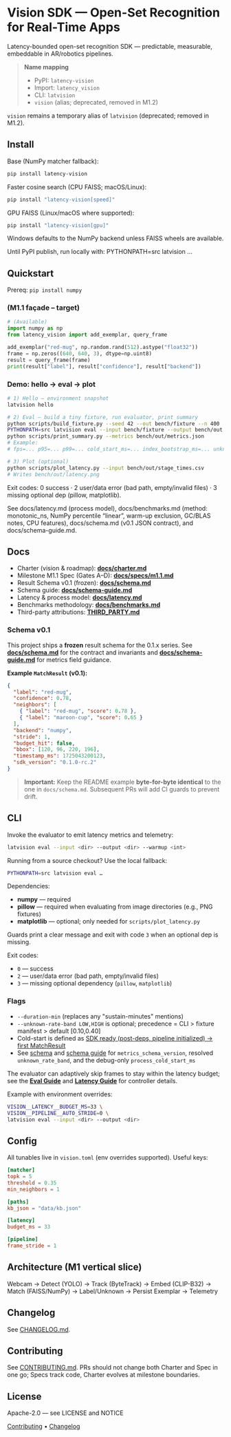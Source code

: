 # Vision SDK — Open-Set Recognition for Real-Time Apps

Latency-bounded open-set recognition SDK — predictable, measurable, embeddable in AR/robotics pipelines.

> **Name mapping**
>
> - PyPI: `latency-vision`
> - Import: `latency_vision`
> - CLI: `latvision`
> - `vision` (alias; deprecated, removed in M1.2)

`vision` remains a temporary alias of `latvision` (deprecated; removed in M1.2).

## Install

Base (NumPy matcher fallback):

```bash
pip install latency-vision
```

Faster cosine search (CPU FAISS; macOS/Linux):

```bash
pip install "latency-vision[speed]"
```

GPU FAISS (Linux/macOS where supported):

```bash
pip install "latency-vision[gpu]"
```

Windows defaults to the NumPy backend unless FAISS wheels are available.

Until PyPI publish, run locally with: PYTHONPATH=src latvision …

## Quickstart

Prereq: `pip install numpy`

### (M1.1 façade – target)

```python
# (Available)
import numpy as np
from latency_vision import add_exemplar, query_frame

add_exemplar("red-mug", np.random.rand(512).astype("float32"))
frame = np.zeros((640, 640, 3), dtype=np.uint8)
result = query_frame(frame)
print(result["label"], result["confidence"], result["backend"])
```

### Demo: hello → eval → plot

```bash
# 1) Hello — environment snapshot
latvision hello

# 2) Eval — build a tiny fixture, run evaluator, print summary
python scripts/build_fixture.py --seed 42 --out bench/fixture --n 400
PYTHONPATH=src latvision eval --input bench/fixture --output bench/out
python scripts/print_summary.py --metrics bench/out/metrics.json
# Example:
# fps=... p95=... p99=... cold_start_ms=... index_bootstrap_ms=... unknown_rate=... sustained_in_budget=... metrics_schema_version=... frames=... processed=... backend=... sdk=... stride=... window_p95=...

# 3) Plot (optional)
python scripts/plot_latency.py --input bench/out/stage_times.csv
# Writes bench/out/latency.png
```

Exit codes: 0 success · 2 user/data error (bad path, empty/invalid files) · 3 missing optional dep (pillow, matplotlib).

See docs/latency.md (process model), docs/benchmarks.md (method: monotonic_ns, NumPy percentile “linear”, warm-up exclusion, GC/BLAS notes, CPU features), docs/schema.md (v0.1 JSON contract), and docs/schema-guide.md.

## Docs

- Charter (vision & roadmap): **[docs/charter.md](docs/charter.md)**
- Milestone M1.1 Spec (Gates A–D): **[docs/specs/m1.1.md](docs/specs/m1.1.md)**
- Result Schema v0.1 (frozen): **[docs/schema.md](docs/schema.md)**
- Schema guide: **[docs/schema-guide.md](docs/schema-guide.md)**
- Latency & process model: **[docs/latency.md](docs/latency.md)**
- Benchmarks methodology: **[docs/benchmarks.md](docs/benchmarks.md)**
- Third-party attributions: **[THIRD_PARTY.md](THIRD_PARTY.md)**

### Schema v0.1

This project ships a **frozen** result schema for the 0.1.x series. See
**[docs/schema.md](docs/schema.md)** for the contract and invariants and
**[docs/schema-guide.md](docs/schema-guide.md)** for metrics field guidance.

**Example `MatchResult` (v0.1):**

```json
{
  "label": "red-mug",
  "confidence": 0.78,
  "neighbors": [
    { "label": "red-mug", "score": 0.78 },
    { "label": "maroon-cup", "score": 0.65 }
  ],
  "backend": "numpy",
  "stride": 1,
  "budget_hit": false,
  "bbox": [120, 96, 220, 196],
  "timestamp_ms": 1725043200123,
  "sdk_version": "0.1.0-rc.2"
}
```

> **Important:** Keep the README example **byte-for-byte identical** to the one in `docs/schema.md`. Subsequent PRs will add CI guards to prevent drift.

## CLI

Invoke the evaluator to emit latency metrics and telemetry:

```bash
latvision eval --input <dir> --output <dir> --warmup <int>
```

Running from a source checkout? Use the local fallback:

```bash
PYTHONPATH=src latvision eval …
```

Dependencies:

- **numpy** — required
- **pillow** — required when evaluating from image directories (e.g., PNG fixtures)
- **matplotlib** — optional; only needed for `scripts/plot_latency.py`

Guards print a clear message and exit with code `3` when an optional dep is missing.

Exit codes:

- `0` — success
- `2` — user/data error (bad path, empty/invalid files)
- `3` — missing optional dependency (`pillow`, `matplotlib`)

### Flags

- `--duration-min` (replaces any "sustain-minutes" mentions)
- `--unknown-rate-band LOW,HIGH` is optional; precedence = CLI > fixture manifest > default [0.10,0.40]
- Cold-start is defined as [SDK ready (post-deps, pipeline initialized) → first MatchResult](docs/benchmarks.md#cold-start-definition)
- See [schema](docs/schema.md) and [schema guide](docs/schema-guide.md) for `metrics_schema_version`, resolved `unknown_rate_band`, and the debug-only `process_cold_start_ms`

The evaluator can adaptively skip frames to stay within the latency budget; see the **[Eval Guide](docs/eval.md)** and **[Latency Guide](docs/latency.md)** for controller details.

Example with environment overrides:

```bash
VISION__LATENCY__BUDGET_MS=33 \
VISION__PIPELINE__AUTO_STRIDE=0 \
latvision eval --input <dir> --output <dir>
```

## Config

All tunables live in `vision.toml` (env overrides supported). Useful keys:

```toml
[matcher]
topk = 5
threshold = 0.35
min_neighbors = 1

[paths]
kb_json = "data/kb.json"

[latency]
budget_ms = 33

[pipeline]
frame_stride = 1
```

## Architecture (M1 vertical slice)

Webcam → Detect (YOLO) → Track (ByteTrack) → Embed (CLIP-B32) → Match (FAISS/NumPy) → Label/Unknown → Persist Exemplar → Telemetry

## Changelog

See [CHANGELOG.md](CHANGELOG.md).

## Contributing

See [CONTRIBUTING.md](CONTRIBUTING.md). PRs should not change both Charter and Spec in one go; Specs track code, Charter evolves at milestone boundaries.

## License

Apache-2.0 — see LICENSE and NOTICE

[Contributing](CONTRIBUTING.md) • [Changelog](CHANGELOG.md)
